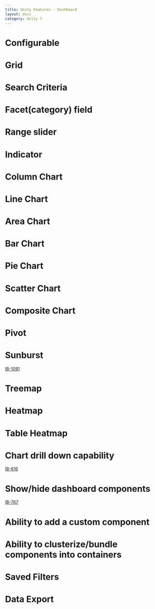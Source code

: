 ```yaml
---
title: Unity Features - Dashboard
layout: docs
category: Unity 7
---
```

# Configurable
# Grid 
# Search Criteria 
# Facet(category) field 
# Range slider 
# Indicator
# Column Chart 
# Line Chart
# Area Chart
# Bar Chart 
# Pie Chart 
# Scatter Chart
# Composite Chart
# Pivot
# Sunburst
[IB-1091](https://jira.intellective.com/browse/IB-1091) 

# Treemap
# Heatmap
# Table Heatmap
# Chart drill down capability
[IB-616](https://jira.intellective.com/browse/IB-616) 

# Show/hide dashboard components
[IB-767](https://jira.intellective.com/browse/IB-767) 

# Ability to add a custom component
# Ability to clusterize/bundle components into containers
# Saved Filters
# Data Export
